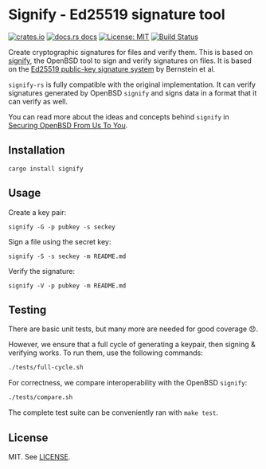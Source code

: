 # Signify - Ed25519 signature tool

[![crates.io](https://img.shields.io/crates/v/signify.svg?style=flat-square)](https://crates.io/crates/signify)
[![docs.rs docs](https://img.shields.io/badge/docs-latest-blue.svg?style=flat-square)](https://docs.rs/libsignify)
[![License: MIT](https://img.shields.io/github/license/badboy/signify-rs?style=flat-square)](LICENSE)
[![Build Status](https://img.shields.io/github/workflow/status/badboy/signify-rs/CI/main?style=flat-square)](https://github.com/badboy/signify-rs/actions/workflows/ci.yml)

Create cryptographic signatures for files and verify them.
This is based on [signify][], the OpenBSD tool to sign and verify signatures on files.
It is based on the [Ed25519 public-key signature system][ed25519] by Bernstein et al.

`signify-rs` is fully compatible with the original implementation. It can verify signatures generated by OpenBSD `signify` and signs data in a format that it can verify as well.

You can read more about the ideas and concepts behind `signify` in [Securing OpenBSD From Us To You](https://www.openbsd.org/papers/bsdcan-signify.html).

## Installation

```
cargo install signify
```

## Usage

Create a key pair:

```
signify -G -p pubkey -s seckey
```

Sign a file using the secret key:

```
signify -S -s seckey -m README.md
```

Verify the signature:

```
signify -V -p pubkey -m README.md
```

## Testing

There are basic unit tests, but many more are needed for good coverage :disappointed:.

However, we ensure that a full cycle of generating a keypair, then signing & verifying works.
To run them, use the following commands:
```bash
./tests/full-cycle.sh
```

For correctness, we compare interoperability with the OpenBSD `signify`:
```bash
./tests/compare.sh
```

The complete test suite can be conveniently ran with `make test`.

## License

MIT. See [LICENSE](LICENSE).

[signify]: https://github.com/aperezdc/signify
[ed25519]: https://ed25519.cr.yp.to/
